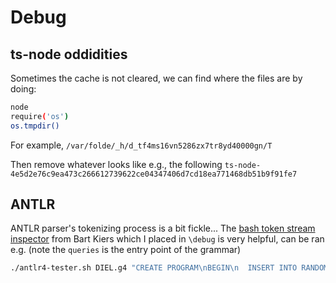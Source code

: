 # Debug

## ts-node oddidities

Sometimes the cache is not cleared, we can find where the files are by doing:

```bash
node
require('os')
os.tmpdir()
```

For example, `/var/folde/_h/d_tf4ms16vn5286zx7tr8yd40000gn/T`

Then remove whatever looks like e.g., the following `ts-node-4e5d2e76c9ea473c266612739622ce04347406d7cd18ea771468db51b9f91fe7`

## ANTLR

ANTLR parser's tokenizing process is a bit fickle... The [bash token stream inspector](https://medium.com/@bkiers/debugging-antlr-4-grammars-58df104de5f6) from Bart Kiers which I placed in `\debug` is very helpful, can be ran e.g. (note the `queries` is the entry point of the grammar)

```bash
./antlr4-tester.sh DIEL.g4 "CREATE PROGRAM\nBEGIN\n  INSERT INTO RANDOM2 (A, b, c) VALUES (132)\n END;" queries
```